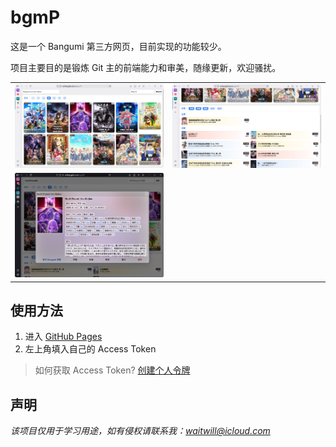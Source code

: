 # bgmP

这是一个 Bangumi 第三方网页，目前实现的功能较少。 

项目主要目的是锻炼 Git 主的前端能力和审美，随缘更新，欢迎骚扰。

<table>
<tr>
<td><img src="images/01.png"></td>
<td><img src="images/02.png"></td>
</tr>
<tr>
<td><img src="images/03.png"></td></tr>
</table>

## 使用方法

1. 进入 [GitHub Pages](https://willsat.github.io/bgmP/)
2. 左上角填入自己的 Access Token 

> 如何获取 Access Token?
> [创建个人令牌](https://next.bgm.tv/demo/access-token)

## 声明

*该项目仅用于学习用途，如有侵权请联系我：waitwill@icloud.com*